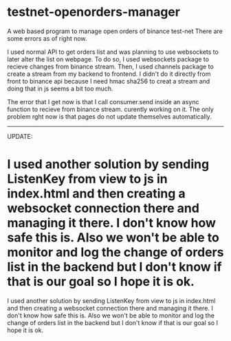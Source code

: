 
# testnet-openorders-manager
A web based program to manage open orders of binance test-net
There are some errors as of right now.

I used normal API to get orders list and was planning to use websockets to later alter the list on webpage. To do so, I used websockets package to recieve changes from binance stream. Then, I used channels package to create a stream from my backend to frontend. I didn't do it directly from front to binance api because I need hmac sha256 to creat a stream and doing that in js seems a bit too much.

The error that I get now is that I call consumer.send inside an async function to recieve from binance stream.
curently working on it.
The only problem rght now is that pages do not update themselves automatically.

------------------------------------------------------

UPDATE:

I used another solution by sending ListenKey from view to js in index.html and then creating a websocket connection there and managing it there. I don't know how safe this is. Also we won't be able to monitor and log the change of  orders list in the backend but I don't know if that is our goal so I hope it is ok.
=======
I used another solution by sending ListenKey from view to js in index.html and then creating a websocket connection there and managing it there. I don't know how safe this is. Also we won't be able to monitor and log the change of  orders list in the backend but I don't know if that is our goal so I hope it is ok.

